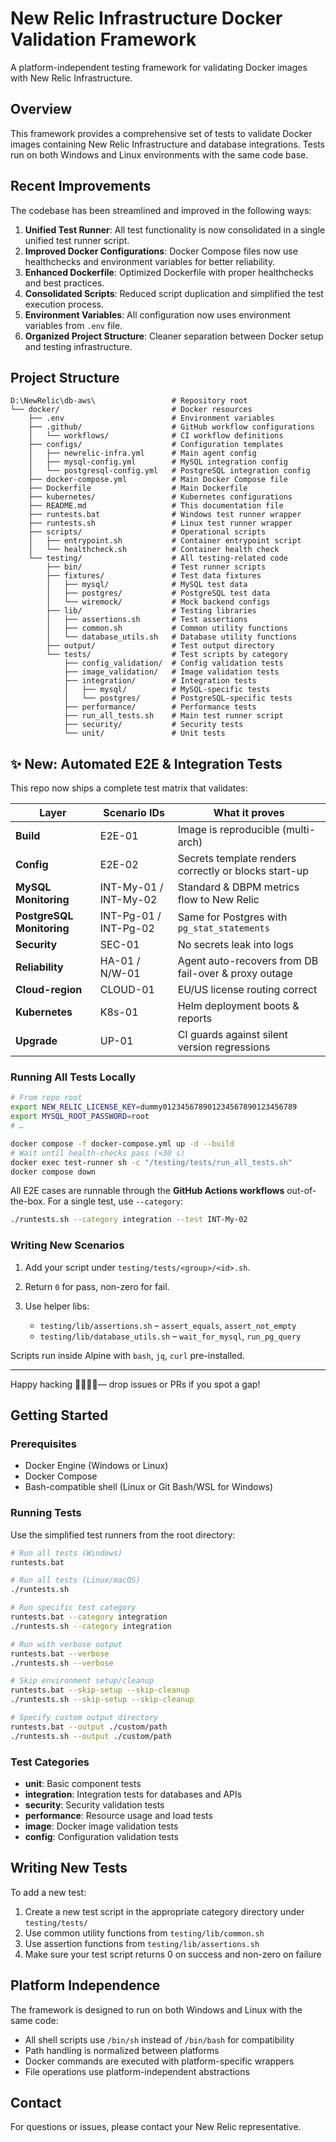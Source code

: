 # New Relic Infrastructure Docker Validation Framework

A platform-independent testing framework for validating Docker images with New Relic Infrastructure.

## Overview

This framework provides a comprehensive set of tests to validate Docker images containing New Relic Infrastructure and database integrations. Tests run on both Windows and Linux environments with the same code base.

## Recent Improvements

The codebase has been streamlined and improved in the following ways:

1. **Unified Test Runner**: All test functionality is now consolidated in a single unified test runner script.
2. **Improved Docker Configurations**: Docker Compose files now use healthchecks and environment variables for better reliability.
3. **Enhanced Dockerfile**: Optimized Dockerfile with proper healthchecks and best practices.
4. **Consolidated Scripts**: Reduced script duplication and simplified the test execution process.
5. **Environment Variables**: All configuration now uses environment variables from `.env` file.
6. **Organized Project Structure**: Cleaner separation between Docker setup and testing infrastructure.

## Project Structure

```
D:\NewRelic\db-aws\                 # Repository root
└── docker/                         # Docker resources
    ├── .env                        # Environment variables
    ├── .github/                    # GitHub workflow configurations
    │   └── workflows/              # CI workflow definitions
    ├── configs/                    # Configuration templates
    │   ├── newrelic-infra.yml      # Main agent config
    │   ├── mysql-config.yml        # MySQL integration config
    │   └── postgresql-config.yml   # PostgreSQL integration config
    ├── docker-compose.yml          # Main Docker Compose file
    ├── Dockerfile                  # Main Dockerfile
    ├── kubernetes/                 # Kubernetes configurations
    ├── README.md                   # This documentation file
    ├── runtests.bat                # Windows test runner wrapper
    ├── runtests.sh                 # Linux test runner wrapper
    ├── scripts/                    # Operational scripts
    │   ├── entrypoint.sh           # Container entrypoint script
    │   └── healthcheck.sh          # Container health check
    └── testing/                    # All testing-related code
        ├── bin/                    # Test runner scripts
        ├── fixtures/               # Test data fixtures
        │   ├── mysql/              # MySQL test data
        │   ├── postgres/           # PostgreSQL test data
        │   └── wiremock/           # Mock backend configs
        ├── lib/                    # Testing libraries
        │   ├── assertions.sh       # Test assertions
        │   ├── common.sh           # Common utility functions
        │   └── database_utils.sh   # Database utility functions
        ├── output/                 # Test output directory
        └── tests/                  # Test scripts by category
            ├── config_validation/  # Config validation tests
            ├── image_validation/   # Image validation tests
            ├── integration/        # Integration tests
            │   ├── mysql/          # MySQL-specific tests
            │   └── postgres/       # PostgreSQL-specific tests
            ├── performance/        # Performance tests
            ├── run_all_tests.sh    # Main test runner script
            ├── security/           # Security tests
            └── unit/               # Unit tests
```

## ✨ New: Automated E2E & Integration Tests

This repo now ships a complete test matrix that validates:

| Layer | Scenario IDs | What it proves |
|-------|--------------|----------------|
| **Build** | E2E-01 | Image is reproducible (multi-arch) |
| **Config** | E2E-02 | Secrets template renders correctly or blocks start-up |
| **MySQL Monitoring** | INT-My-01 / INT-My-02 | Standard & DBPM metrics flow to New Relic |
| **PostgreSQL Monitoring** | INT-Pg-01 / INT-Pg-02 | Same for Postgres with `pg_stat_statements` |
| **Security** | SEC-01 | No secrets leak into logs |
| **Reliability** | HA-01 / N/W-01 | Agent auto-recovers from DB fail-over & proxy outage |
| **Cloud-region** | CLOUD-01 | EU/US license routing correct |
| **Kubernetes** | K8s-01 | Helm deployment boots & reports |
| **Upgrade** | UP-01 | CI guards against silent version regressions |

### Running All Tests Locally

```bash
# From repo root
export NEW_RELIC_LICENSE_KEY=dummy012345678901234567890123456789
export MYSQL_ROOT_PASSWORD=root
# …

docker compose -f docker-compose.yml up -d --build
# Wait until health-checks pass (≈30 s)
docker exec test-runner sh -c "/testing/tests/run_all_tests.sh"
docker compose down
```

All E2E cases are runnable through the **GitHub Actions workflows** out-of-the-box.
For a single test, use `--category`:

```bash
./runtests.sh --category integration --test INT-My-02
```

### Writing New Scenarios

1. Add your script under `testing/tests/<group>/<id>.sh`.
2. Return `0` for pass, non-zero for fail.
3. Use helper libs:

   * `testing/lib/assertions.sh` – `assert_equals`, `assert_not_empty`
   * `testing/lib/database_utils.sh` – `wait_for_mysql`, `run_pg_query`

Scripts run inside Alpine with `bash`, `jq`, `curl` pre-installed.

---

Happy hacking 👩‍💻👨‍💻— drop issues or PRs if you spot a gap!

## Getting Started

### Prerequisites

- Docker Engine (Windows or Linux)
- Docker Compose
- Bash-compatible shell (Linux or Git Bash/WSL for Windows)

### Running Tests

Use the simplified test runners from the root directory:

```bash
# Run all tests (Windows)
runtests.bat

# Run all tests (Linux/macOS)
./runtests.sh

# Run specific test category
runtests.bat --category integration
./runtests.sh --category integration

# Run with verbose output
runtests.bat --verbose
./runtests.sh --verbose

# Skip environment setup/cleanup
runtests.bat --skip-setup --skip-cleanup
./runtests.sh --skip-setup --skip-cleanup

# Specify custom output directory
runtests.bat --output ./custom/path
./runtests.sh --output ./custom/path
```

### Test Categories

- **unit**: Basic component tests
- **integration**: Integration tests for databases and APIs
- **security**: Security validation tests
- **performance**: Resource usage and load tests
- **image**: Docker image validation tests
- **config**: Configuration validation tests

## Writing New Tests

To add a new test:

1. Create a new test script in the appropriate category directory under `testing/tests/`
2. Use common utility functions from `testing/lib/common.sh`
3. Use assertion functions from `testing/lib/assertions.sh`
4. Make sure your test script returns 0 on success and non-zero on failure

## Platform Independence

The framework is designed to run on both Windows and Linux with the same code:

- All shell scripts use `/bin/sh` instead of `/bin/bash` for compatibility
- Path handling is normalized between platforms
- Docker commands are executed with platform-specific wrappers
- File operations use platform-independent abstractions

## Contact

For questions or issues, please contact your New Relic representative.
